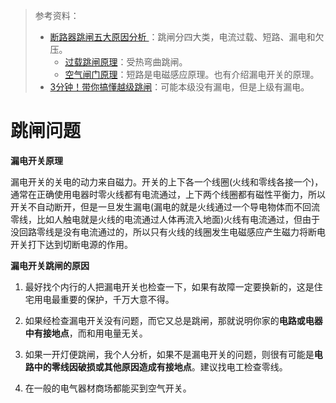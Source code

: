 > 参考资料：
>
> - [断路器跳闸五大原因分析 ](https://www.sohu.com/a/354477165_723036)：跳闸分四大类，电流过载、短路、漏电和欠压。
>   - [过载跳闸原理](https://www.bilibili.com/video/BV1e3411x7Ki/?vd_source=b736aa3d7f0fdf47b59ea3021dc810ab)：受热弯曲跳闸。
>   - [空气闸门原理](https://www.dgjs123.com/dlq/16447.htm)：短路是电磁感应原理。也有介绍漏电开关的原理。
> - [3分钟！带你搞懂越级跳闸](https://zhuanlan.zhihu.com/p/429806796)：可能本级没有漏电，但是上级有漏电。

# 跳闸问题

**漏电开关原理**

漏电开关的关电的动力来自磁力。开关的上下各一个线圈(火线和零线各接一个)，通常在正确使用电器时零火线都有电流通过，上下两个线圈都有磁性平衡力，所以开关不自动断开，但是一旦发生漏电(漏电的就是火线通过一个导电物体而不回流零线，比如人触电就是火线的电流通过人体再流入地面)火线有电流通过，但由于没回路零线是没有电流通过的，所以只有火线的线圈发生电磁感应产生磁力将断电开关打下达到切断电源的作用。



**漏电开关跳闸的原因**

1. 最好找个内行的人把漏电开关也检查一下，如果有故障一定要换新的，这是住宅用电最重要的保护，千万大意不得。

2. 如果经检查漏电开关没有问题，而它又总是跳闸，那就说明你家的**电路或电器中有接地点**，而和用电量无关。

3. 如果一开灯便跳闸，我个人分析，如果不是漏电开关的问题，则很有可能是**电路中的零线因破损或其他原因造成有接地点**。建议找电工检查零线。

4. 在一般的电气器材商场都能买到空气开关。

